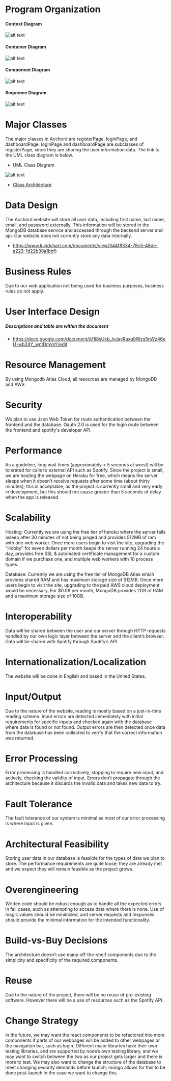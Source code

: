 # Program Organization

#### Context Diagram
![alt text](https://github.com/element2112/ACCHORD/blob/master/artifacts/context_diagram.png)

#### Container Diagram
![alt text](https://github.com/element2112/ACCHORD/blob/master/artifacts/container_diagram.png)

#### Component Diagram
![alt text](https://github.com/element2112/ACCHORD/blob/master/artifacts/component_diagram.png)

#### Sequence Diagram
![alt text](https://github.com/element2112/ACCHORD/blob/master/artifacts/Acchord%20Sequence%20Diagram.png)

# Major Classes

The major classes in Acchord are registerPage, loginPage, and dashboardPage.  loginPage and dashboardPage are subclasses of registerPage, since they are sharing the user information data.  The link to the UML class diagram is below.

* UML Class Diagram

![alt text](https://github.com/element2112/ACCHORD/blob/master/artifacts/class_architecture.png)

* [Class Architecture](https://github.com/element2112/ACCHORD/blob/master/artifacts/class_architecture.md)

# Data Design

The Acchord website will store all user data, including first name, last name, email, and password externally.  This information will be stored in the MongoDB database service and accessed through the backend server and api.  Our website does not currently store any data internally.

* https://www.lucidchart.com/documents/view/344f8334-78c5-48de-a223-1d22b38a1bbf)

# Business Rules

Due to our web application not being used for business purposes, business rules do not apply.

# User Interface Design 
##### Descriptions and table are within the document

* https://docs.google.com/document/d/1i8sUkb_lvJayRaxq9Wzg5nWz46eU-wb24Y_wntDmVsY/edit

# Resource Management
By using Mongodb Atlas Cloud, all resources are managed by MongoDB and AWS.

# Security
We plan to use Json Web Token for route authentication between the frontend and the database. Oauth 2.0 is used for the login route between the frontend and spotify's developer API. 

# Performance

As a guideline, long wait times (approximately < 5 seconds at worst) will be tolerated for calls to external API such as Spotify. Since the project is small, we are hosting the webpage on Heroku for free, which means the server sleeps when it doesn’t receive requests after some time (about thirty minutes); this is acceptable, as the project is currently small and very early in development, but this should not cause greater than 5 seconds of delay when the app is released.

# Scalability

Hosting: Currently we are using the free tier of heroku where the server falls asleep after 30 minutes of not being pinged and provides 512MB of ram with one web worker. Once more users begin to visit the site, upgrading the "Hobby" for seven dollars per month keeps the server running 24 hours a day, provides free SSL  & automated certificate management for a custom domain if we purchase one, and multiple web workers with 10 process types.

Database: Currently we are using the free tier of MongoDB Atlas which provides shared RAM and has maximum storage size of 512MB. Once more users begin to visit the site, upgrading to the paid AWS cloud deployment would be necessary.  For $0.08 per month, MongoDB provides 2GB of RAM and a maximum storage size of 10GB.

# Interoperability

Data will be shared between the user and our server through HTTP requests handled by our own logic layer between the server and the client’s browser. Data will be shared with Spotify through Spotify’s API. 

# Internationalization/Localization

The website will be done in English and based in the United States.

# Input/Output

Due to the nature of the website, reading is mostly based on a just-in-time reading scheme. Input errors are detected immediately with initial requirements for specific inputs and checked again with the database where data is found or not found. Output errors are then detected once data from the database has been collected to verify that the correct information was returned.

# Error Processing

Error processing is handled correctively, stopping to require new input, and actively, checking the validity of input. Errors don’t propagate through the architecture because it discards the invalid data and takes new data to try.

# Fault Tolerance

The fault tolerance of our system is minimal as most of our error processing is where input is given.

# Architectural Feasibility

Storing user data in our database is feasible for the types of data we plan to store. The performance requirements are quite loose; they are already met and we expect they will remain feasible as the project grows.

# Overengineering

Written code should be robust enough as to handle all the expected errors in fail cases, such as attempting to access data where there is none. Use of magic values should be minimized, and server requests and responses should provide the minimal information for the intended functionality.

# Build-vs-Buy Decisions

The architecture doesn’t use many off-the-shelf components due to the simplicity and specificity of the required components.

# Reuse

Due to the nature of the project, there will be no reuse of pre-existing software. However there will be a use of resources such as the Spotify API.

# Change Strategy

In the future, we may want the react components to be refactored into more components if parts of our webpages will be added to other webpages or the navigation bar, such as login. Different major libraries have their own testing libraries, and are supported by node’s own testing library, and we may want to switch between the two as our project gets larger and there is more to test. We may also want to change the structure of the database to meet changing security demands before launch; mongo allows for this to be done post-launch in the case we want to change this.
